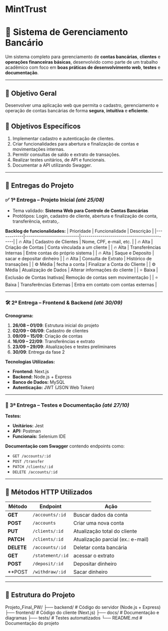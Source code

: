 # MintTrust

# 💼 Sistema de Gerenciamento Bancário

Um sistema completo para gerenciamento de **contas bancárias**, **clientes** e **operações financeiras básicas**, desenvolvido como parte de um trabalho acadêmico com foco em **boas práticas de desenvolvimento web**, **testes** e **documentação**.

---

## 🎯 Objetivo Geral
Desenvolver uma aplicação web que permita o cadastro, gerenciamento e operação de contas bancárias de forma **segura**, **intuitiva** e **eficiente**.

## 📌 Objetivos Específicos
1. Implementar cadastro e autenticação de clientes.
2. Criar funcionalidades para abertura e finalização de contas e movimentações internas.
3. Permitir consultas de saldo e extrato de transações.
4. Realizar testes unitários, de API e funcionais.
5. Documentar a API utilizando Swagger.

---

## 📅 Entregas do Projeto

### ✅ 1ª Entrega – Projeto Inicial *(até 25/08)*
- Tema validado: **Sistema Web para Controle de Contas Bancárias**
- Protótipos: Login, cadastro de cliente, abertura e finalização de conta, transferência, extrato,.

**Backlog de funcionalidades:**
| Prioridade | Funcionalidade             | Descrição                                  |
|------------|---------------------------|--------------------------------------------|
| 🔥 Alta    | Cadastro de Clientes       | Nome, CPF, e-mail, etc.                    |
| 🔥 Alta    | Criação de Contas          | Conta vinculada a um cliente               |
| 🔥 Alta    | Transferências Internas    | Entre contas do próprio sistema            |
| 🔥 Alta    | Saque e Deposito           | sacar e depositar dinheiro                 |
| 🔥 Alta    | Consulta de Extrato        | Histórico de transações                    |
| ⚙️ Média   | fecha a conta              | Finalizar a Conta do Cliente               |
| ⚙️ Média   | Atualização de Dados       | Alterar informações do cliente             |
| ⭐ Baixa   | Exclusão de Contas Inativas| Remoção de contas sem movimentação         |
| ⭐ Baixa   | Transferências Externas    | Entra em contato com contas externas       |

---

### 🛠 2ª Entrega – Frontend & Backend *(até 30/09)*

**Cronograma:**
1. **26/08 – 01/09**: Estrutura inicial do projeto  
2. **02/09 – 08/09**: Cadastro de clientes  
3. **09/09 – 15/09**: Criação de contas  
4. **16/09 – 22/09**: Transferências e extrato  
5. **23/09 – 29/09**: Atualizações e testes preliminares  
6. **30/09**: Entrega da fase 2  

**Tecnologias Utilizadas:**
- **Frontend:** Next.js  
- **Backend:** Node.js + Express  
- **Banco de Dados:** MySQL  
- **Autenticação:** JWT (JSON Web Token)  

---

### 🧪 3ª Entrega – Testes e Documentação *(até 27/10)*

**Testes:**
- **Unitários:** Jest  
- **API:** Postman  
- **Funcionais:** Selenium IDE  

**Documentação com Swagger** contendo endpoints como:
- `GET /accounts/:id`
- `POST /transfer`
- `PATCH /clients/:id`
- `DELETE /accounts/:id`

---

## 🔄 Métodos HTTP Utilizados

| Método  | Endpoint         | Ação                                  |
|---------|-----------------|---------------------------------------|
| **GET**    | `/accounts/:id` | Buscar dados da conta                 |
| **POST**   | `/accounts`     | Criar uma nova conta                  |
| **PUT**    | `/clients/:id`  | Atualização total do cliente          |
| **PATCH**  | `/clients/:id`  | Atualização parcial (ex.: e-mail)     |
| **DELETE** | `/accounts/:id` | Deletar conta bancária                |
| **GET**    | `/statement/:id`| acessar o extrato                     |
| **POST**   | `/deposit/:id`      | Depositar dinheiro                    |
| **POST     | `/withdraw/:id`     | Sacar dinheiro                        |
---

## 📂 Estrutura do Projeto
Projeto_Final_PW/
├── backend/ # Código do servidor (Node.js + Express)
├── frontend/ # Código do cliente (Next.js)
├── docs/ # Documentação e diagramas
├── tests/ # Testes automatizados
└── README.md # Documentação do projeto 